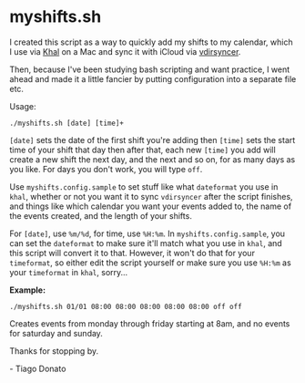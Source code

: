 # myshifts.sh

I created this script as a way to quickly add
my shifts to my calendar, which I use via
[Khal](https://lostpackets.de/khal/index.html)
on a Mac and sync it with iCloud via
[vdirsyncer](https://vdirsyncer.pimutils.org/en/stable/index.html).

Then, because I've been studying bash scripting and want
practice, I went ahead and made it a little fancier by
putting configuration into a separate file etc.

Usage:

```
./myshifts.sh [date] [time]+
```

`[date]` sets the date of the first shift you're adding
then `[time]` sets the start time of your shift that day
then after that, each new `[time]` you add will create
a new shift the next day, and the next and so on, for as many
days as you like. For days you don't work, you will type `off`.

Use `myshifts.config.sample` to set stuff like what `dateformat`
you use in `khal`, whether or not you want it to sync `vdirsyncer`
after the script finishes, and things like which calendar you
want your events added to, the name of the events created, and
the length of your shifts.

For `[date]`, use `%m/%d`, for time, use `%H:%m`. In
`myshifts.config.sample`, you can set the `dateformat` to make
sure it'll match what you use in `khal`, and this script will
convert it to that. However, it won't do that for your `timeformat`,
so either edit the script yourself or make sure you use `%H:%m` as
your `timeformat` in `khal`, sorry...

**Example:**

```
./myshifts.sh 01/01 08:00 08:00 08:00 08:00 08:00 off off
```

Creates events from monday through friday starting at 8am, and
no events for saturday and sunday.

Thanks for stopping by.

\- Tiago Donato
